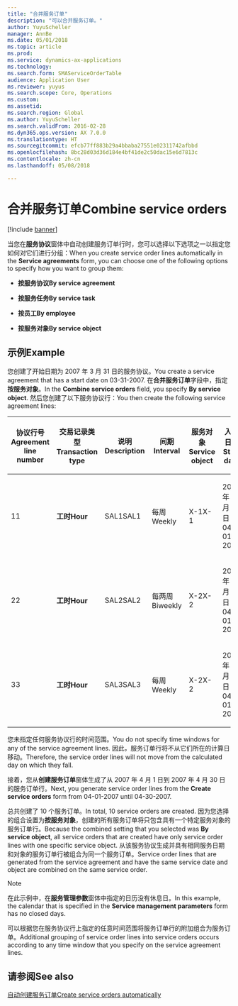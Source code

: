 ```yaml
---
title: "合并服务订单"
description: "可以合并服务订单。"
author: YuyuScheller
manager: AnnBe
ms.date: 05/01/2018
ms.topic: article
ms.prod: 
ms.service: dynamics-ax-applications
ms.technology: 
ms.search.form: SMAServiceOrderTable
audience: Application User
ms.reviewer: yuyus
ms.search.scope: Core, Operations
ms.custom: 
ms.assetid: 
ms.search.region: Global
ms.author: YuyuScheller
ms.search.validFrom: 2016-02-28
ms.dyn365.ops.version: AX 7.0.0
ms.translationtype: HT
ms.sourcegitcommit: efcb77ff883b29a4bbaba27551e02311742afbbd
ms.openlocfilehash: 8bc28d03d36d184e4bf41de2c50dac15e6d7813c
ms.contentlocale: zh-cn
ms.lasthandoff: 05/08/2018

---
```


# <a name="combine-service-orders"></a><span data-ttu-id="abe1c-103">合并服务订单</span><span class="sxs-lookup"><span data-stu-id="abe1c-103">Combine service orders</span></span>   

[!include [banner](../includes/banner.md)]


<span data-ttu-id="abe1c-104">当您在**服务协议**窗体中自动创建服务订单行时，您可以选择以下选项之一以指定您如何对它们进行分组：</span><span class="sxs-lookup"><span data-stu-id="abe1c-104">When you create service order lines automatically in the **Service agreements** form, you can choose one of the following options to specify how you want to group them:</span></span>

  - <span data-ttu-id="abe1c-105">**按服务协议**</span><span class="sxs-lookup"><span data-stu-id="abe1c-105">**By service agreement**</span></span>

  - <span data-ttu-id="abe1c-106">**按服务任务**</span><span class="sxs-lookup"><span data-stu-id="abe1c-106">**By service task**</span></span>

  - <span data-ttu-id="abe1c-107">**按员工**</span><span class="sxs-lookup"><span data-stu-id="abe1c-107">**By employee**</span></span>

  - <span data-ttu-id="abe1c-108">**按服务对象**</span><span class="sxs-lookup"><span data-stu-id="abe1c-108">**By service object**</span></span>

## <a name="example"></a><span data-ttu-id="abe1c-109">示例</span><span class="sxs-lookup"><span data-stu-id="abe1c-109">Example</span></span>

<span data-ttu-id="abe1c-110">您创建了开始日期为 2007 年 3 月 31 日的服务协议。</span><span class="sxs-lookup"><span data-stu-id="abe1c-110">You create a service agreement that has a start date on 03-31-2007.</span></span> <span data-ttu-id="abe1c-111">在**合并服务订单**字段中，指定**按服务对象**。</span><span class="sxs-lookup"><span data-stu-id="abe1c-111">In the **Combine service orders** field, you specify **By service object**.</span></span> <span data-ttu-id="abe1c-112">然后您创建了以下服务协议行：</span><span class="sxs-lookup"><span data-stu-id="abe1c-112">You then create the following service agreement lines:</span></span>

<table style="width:100%;">
<colgroup>
<col style="width: 16%" />
<col style="width: 16%" />
<col style="width: 16%" />
<col style="width: 16%" />
<col style="width: 16%" />
<col style="width: 16%" />
</colgroup>
<thead>
<tr class="header">
<th><p><span data-ttu-id="abe1c-113">协议行号</span><span class="sxs-lookup"><span data-stu-id="abe1c-113">Agreement line number</span></span></p></th>
<th><p><span data-ttu-id="abe1c-114">交易记录类型</span><span class="sxs-lookup"><span data-stu-id="abe1c-114">Transaction type</span></span></p></th>
<th><p><span data-ttu-id="abe1c-115">说明</span><span class="sxs-lookup"><span data-stu-id="abe1c-115">Description</span></span></p></th>
<th><p><span data-ttu-id="abe1c-116">间期</span><span class="sxs-lookup"><span data-stu-id="abe1c-116">Interval</span></span></p></th>
<th><p><span data-ttu-id="abe1c-117">服务对象</span><span class="sxs-lookup"><span data-stu-id="abe1c-117">Service object</span></span></p></th>
<th><p><span data-ttu-id="abe1c-118">入职日期</span><span class="sxs-lookup"><span data-stu-id="abe1c-118">Start date</span></span></p></th>
</tr>
</thead>
<tbody>
<tr class="odd">
<td><p><span data-ttu-id="abe1c-119">1</span><span class="sxs-lookup"><span data-stu-id="abe1c-119">1</span></span></p></td>
<td><p><span data-ttu-id="abe1c-120"><strong>工时</strong></span><span class="sxs-lookup"><span data-stu-id="abe1c-120"><strong>Hour</strong></span></span></p></td>
<td><p><span data-ttu-id="abe1c-121">SAL1</span><span class="sxs-lookup"><span data-stu-id="abe1c-121">SAL1</span></span></p></td>
<td><p><span data-ttu-id="abe1c-122">每周</span><span class="sxs-lookup"><span data-stu-id="abe1c-122">Weekly</span></span></p></td>
<td><p><span data-ttu-id="abe1c-123">X-1</span><span class="sxs-lookup"><span data-stu-id="abe1c-123">X-1</span></span></p></td>
<td><p><span data-ttu-id="abe1c-124">2007 年 4 月 1 日</span><span class="sxs-lookup"><span data-stu-id="abe1c-124">04-01-2007</span></span></p></td>
</tr>
<tr class="even">
<td><p><span data-ttu-id="abe1c-125">2</span><span class="sxs-lookup"><span data-stu-id="abe1c-125">2</span></span></p></td>
<td><p><span data-ttu-id="abe1c-126"><strong>工时</strong></span><span class="sxs-lookup"><span data-stu-id="abe1c-126"><strong>Hour</strong></span></span></p></td>
<td><p><span data-ttu-id="abe1c-127">SAL2</span><span class="sxs-lookup"><span data-stu-id="abe1c-127">SAL2</span></span></p></td>
<td><p><span data-ttu-id="abe1c-128">每两周</span><span class="sxs-lookup"><span data-stu-id="abe1c-128">Biweekly</span></span></p></td>
<td><p><span data-ttu-id="abe1c-129">X-2</span><span class="sxs-lookup"><span data-stu-id="abe1c-129">X-2</span></span></p></td>
<td><p><span data-ttu-id="abe1c-130">2007 年 4 月 1 日</span><span class="sxs-lookup"><span data-stu-id="abe1c-130">04-01-2007</span></span></p></td>
</tr>
<tr class="odd">
<td><p><span data-ttu-id="abe1c-131">3</span><span class="sxs-lookup"><span data-stu-id="abe1c-131">3</span></span></p></td>
<td><p><span data-ttu-id="abe1c-132"><strong>工时</strong></span><span class="sxs-lookup"><span data-stu-id="abe1c-132"><strong>Hour</strong></span></span></p></td>
<td><p><span data-ttu-id="abe1c-133">SAL3</span><span class="sxs-lookup"><span data-stu-id="abe1c-133">SAL3</span></span></p></td>
<td><p><span data-ttu-id="abe1c-134">每周</span><span class="sxs-lookup"><span data-stu-id="abe1c-134">Weekly</span></span></p></td>
<td><p><span data-ttu-id="abe1c-135">X-2</span><span class="sxs-lookup"><span data-stu-id="abe1c-135">X-2</span></span></p></td>
<td><p><span data-ttu-id="abe1c-136">2007 年 4 月 1 日</span><span class="sxs-lookup"><span data-stu-id="abe1c-136">04-01-2007</span></span></p></td>
</tr>
</tbody>
</table>


<span data-ttu-id="abe1c-137">您未指定任何服务协议行的时间范围。</span><span class="sxs-lookup"><span data-stu-id="abe1c-137">You do not specify time windows for any of the service agreement lines.</span></span> <span data-ttu-id="abe1c-138">因此，服务订单行将不从它们所在的计算日移动。</span><span class="sxs-lookup"><span data-stu-id="abe1c-138">Therefore, the service order lines will not move from the calculated day on which they fall.</span></span>

<span data-ttu-id="abe1c-139">接着，您从**创建服务订单**窗体生成了从 2007 年 4 月 1 日到 2007 年 4 月 30 日的服务订单行。</span><span class="sxs-lookup"><span data-stu-id="abe1c-139">Next, you generate service order lines from the **Create service orders** form from 04-01-2007 until 04-30-2007.</span></span>

<span data-ttu-id="abe1c-140">总共创建了 10 个服务订单。</span><span class="sxs-lookup"><span data-stu-id="abe1c-140">In total, 10 service orders are created.</span></span> <span data-ttu-id="abe1c-141">因为您选择的组合设置为**按服务对象**，创建的所有服务订单将只包含具有一个特定服务对象的服务订单行。</span><span class="sxs-lookup"><span data-stu-id="abe1c-141">Because the combined setting that you selected was **By service object**, all service orders that are created have only service order lines with one specific service object.</span></span> <span data-ttu-id="abe1c-142">从该服务协议生成并具有相同服务日期和对象的服务订单行被组合为同一个服务订单。</span><span class="sxs-lookup"><span data-stu-id="abe1c-142">Service order lines that are generated from the service agreement and have the same service date and object are combined on the same service order.</span></span>


> [!NOTE]
> <P><span data-ttu-id="abe1c-143">在此示例中，在<STRONG>服务管理参数</STRONG>窗体中指定的日历没有休息日。</span><span class="sxs-lookup"><span data-stu-id="abe1c-143">In this example, the calendar that is specified in the <STRONG>Service management parameters</STRONG> form has no closed days.</span></span></P>



<span data-ttu-id="abe1c-144">可以根据您在服务协议行上指定的任意时间范围将服务订单行的附加组合为服务订单。</span><span class="sxs-lookup"><span data-stu-id="abe1c-144">Additional grouping of service order lines into service orders occurs according to any time window that you specify on the service agreement lines.</span></span>

## <a name="see-also"></a><span data-ttu-id="abe1c-145">请参阅</span><span class="sxs-lookup"><span data-stu-id="abe1c-145">See also</span></span>

[<span data-ttu-id="abe1c-146">自动创建服务订单</span><span class="sxs-lookup"><span data-stu-id="abe1c-146">Create service orders automatically</span></span>](create-service-orders-automatically.md)

  



